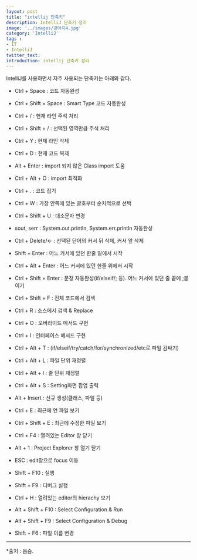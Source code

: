 ```yaml
---
layout: post
title: "intellij 단축키"
description: IntelliJ 단축키 정리
image: '../images/강아지4.jpg'
category: 'IntelliJ'
tags : 
- IT
- IntelliJ
twitter_text: 
introduction: intellij 단축키 정리
---
```

IntelliJ를 사용하면서 자주 사용되는 단축키는 아래와 같다.


- Ctrl + Space : 코드 자동완성
- Ctrl + Shift + Space : Smart Type 코드 자동완성
- Ctrl + / : 현재 라인 주석 처리
- Ctrl + Shift + / : 선택된 영역만큼 주석 처리
- Ctrl + Y : 현재 라인 삭제
- Ctrl + D : 현재 코드 복제
- Alt + Enter : import 되지 않은 Class import 도움
- Ctrl + Alt + O : import 최적화
- Ctrl + . : 코드 접기
- Ctrl + W : 가장 안쪽에 있는 괄호부터 순차적으로 선택
- Ctrl + Shift + U : 대소문자 변경
- sout, serr : System.out.println, System.err.println 자동완성
- Ctrl + Delete/<- : 선택된 단어의 커서 뒤 삭제, 커서 앞 삭제
- Shift + Enter : 어느 커서에 있던 한줄 밑에서 시작
- Ctrl + Alt + Enter : 어느 커서에 있던 한줄 위에서 시작
- Ctrl + Shift + Enter : 문장 자동완성(if/elseif/; 등). 어느 커서에 있던 줄 끝에 ;붙이기

- Ctrl + Shift + F : 전체 코드에서 검색
- Ctrl + R : 소스에서 검색 & Replace

- Ctrl + O : 오버라이드 메서드 구현
- Ctrl + I : 인터페이스 메서드 구현

- Ctrl + Alt + T : (if/elseif/try/catch/for/synchronized/etc로 파일 감싸기)
- Ctrl + Alt + L : 파일 단위 재정렬
- Ctrl + Alt + I : 줄 단위 재정렬

- Ctrl + Alt + S : Setting화면 팝업 출력
- Alt + Insert : 신규 생성(클래스, 파일 등)
- Ctrl + E : 최근에 연 파일 보기
- Ctrl + Shift + E : 최근에 수정한 파일 보기
- Ctrl + F4 : 열려있는 Editor 창 닫기
- Alt + 1 : Project Explorer 창 열기 닫기
- ESC : edit창으로 focus 이동
- Shift + F10 : 실행
- Shift + F9 : 디버그 실행
- Ctrl + H : 열려있는 editor의 hierachy 보기
- Alt + Shift + F10 : Select Configuration & Run
- Alt + Shift + F9 : Select Configuration & Debug

- Shift + F6 : 파일 이름 변경







_ _ _









*출처 : 음슴.
